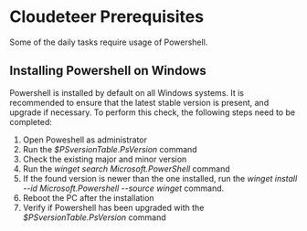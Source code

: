 # Cloudeteer Prerequisites

Some of the daily tasks require usage of Powershell. 

## Installing Powershell on Windows

Powershell is installed by default on all Windows systems. It is recommended to ensure that the latest stable version is present, and upgrade if necessary.
To perform this check, the following steps need to be completed:

1) Open Poweshell as administrator
2) Run the *$PSversionTable.PsVersion* command
3) Check the existing major and minor version
4) Run the  *winget search Microsoft.PowerShell* command
5) If the found version is newer than the one installed, run the *winget install --id Microsoft.Powershell --source winget* command.
6) Reboot the PC after the installation
7) Verify if Powershell has been upgraded with the *$PSversionTable.PsVersion* command
